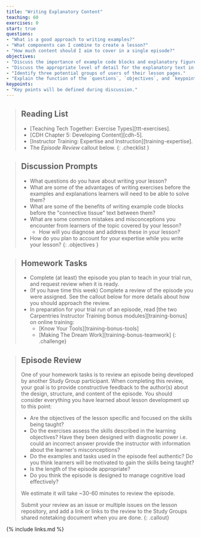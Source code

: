 ```yaml
---
title: "Writing Explanatory Content"
teaching: 60
exercises: 0
start: true
questions:
- "What is a good approach to writing examples?"
- "What components can I combine to create a lesson?"
- "How much content should I aim to cover in a single episode?"
objectives:
- "Discuss the importance of example code blocks and explanatory figures."
- "Discuss the appropriate level of detail for the explanatory text in a given episode."
- "Identify three potential groups of users of their lesson pages."
- "Explain the function of the `questions`, `objectives`, and `keypoints` fields in the front matter of an episode page."
keypoints:
- "Key points will be defined during discussion."
---
```


> ## Reading List
>
> - [Teaching Tech Together: Exercise Types][ttt-exercises].
> - [CDH Chapter 5: Developing Content][cdh-5].
> - [Instructor Training: Expertise and Instruction][training-expertise].
> - The _Episode Review_ callout below.
{: .checklist }

> ## Discussion Prompts
>
> - What questions do you have about writing your lesson?
> - What are some of the advantages of writing exercises before the examples and
>   explanations learners will need to be able to solve them?
> - What are some of the benefits of writing example code blocks before
>   the "connective tissue" text between them?
> - What are some common mistakes and misconceptions you encounter from learners
>   of the topic covered by your lesson?
>   - How will you diagnose and address these in your lesson?
> - How do you plan to account for your expertise while you write your lesson?
{: .objectives }

> ## Homework Tasks
>
> - Complete (at least) the episode you plan to teach in your trial run,
>   and request review when it is ready.
> - (If you have time this week) Complete a review of the episode you were assigned.
>   See the callout below for more details about how you should approach the review.
> - In preparation for your trial run of an episode,
>   read [the two Carpentries Instructor Training bonus modules][training-bonus]
>   on online training:
>   - [Know Your Tools][training-bonus-tools]
>   - [Making The Dream Work][training-bonus-teamwork]
{: .challenge}

> ## Episode Review
>
> One of your homework tasks is to review an episode being developed
> by another Study Group participant.
> When completing this review,
> your goal is to provide constructive feedback to the author(s) about
> the design, structure, and content of the episode.
> You should consider everything you have learned
> about lesson development up to this point:
>
> - Are the objectives of the lesson specific and focused on the skills being taught?
> - Do the exercises assess the skills described in the learning objectives?
>   Have they been designed with diagnostic power i.e. could an incorrect answer
>   provide the instructor with information about the learner's misconceptions?
> - Do the examples and tasks used in the episode feel authentic?
>   Do you think learners will be motivated to gain the skills being taught?
> - Is the length of the episode appropriate?
> - Do you think the episode is designed to manage cognitive load effectively?
>
> We estimate it will take ~30-60 minutes to review the episode.
>
> Submit your review as an issue or multiple issues on the lesson repository,
> and add a link or links to the review to the Study Groups shared
> notetaking document when you are done.
{: .callout}

{% include links.md %}
